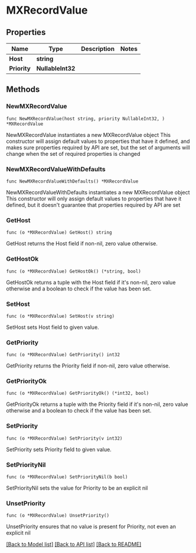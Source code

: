 # MXRecordValue

## Properties

Name | Type | Description | Notes
------------ | ------------- | ------------- | -------------
**Host** | **string** |  | 
**Priority** | **NullableInt32** |  | 

## Methods

### NewMXRecordValue

`func NewMXRecordValue(host string, priority NullableInt32, ) *MXRecordValue`

NewMXRecordValue instantiates a new MXRecordValue object
This constructor will assign default values to properties that have it defined,
and makes sure properties required by API are set, but the set of arguments
will change when the set of required properties is changed

### NewMXRecordValueWithDefaults

`func NewMXRecordValueWithDefaults() *MXRecordValue`

NewMXRecordValueWithDefaults instantiates a new MXRecordValue object
This constructor will only assign default values to properties that have it defined,
but it doesn't guarantee that properties required by API are set

### GetHost

`func (o *MXRecordValue) GetHost() string`

GetHost returns the Host field if non-nil, zero value otherwise.

### GetHostOk

`func (o *MXRecordValue) GetHostOk() (*string, bool)`

GetHostOk returns a tuple with the Host field if it's non-nil, zero value otherwise
and a boolean to check if the value has been set.

### SetHost

`func (o *MXRecordValue) SetHost(v string)`

SetHost sets Host field to given value.


### GetPriority

`func (o *MXRecordValue) GetPriority() int32`

GetPriority returns the Priority field if non-nil, zero value otherwise.

### GetPriorityOk

`func (o *MXRecordValue) GetPriorityOk() (*int32, bool)`

GetPriorityOk returns a tuple with the Priority field if it's non-nil, zero value otherwise
and a boolean to check if the value has been set.

### SetPriority

`func (o *MXRecordValue) SetPriority(v int32)`

SetPriority sets Priority field to given value.


### SetPriorityNil

`func (o *MXRecordValue) SetPriorityNil(b bool)`

 SetPriorityNil sets the value for Priority to be an explicit nil

### UnsetPriority
`func (o *MXRecordValue) UnsetPriority()`

UnsetPriority ensures that no value is present for Priority, not even an explicit nil

[[Back to Model list]](../README.md#documentation-for-models) [[Back to API list]](../README.md#documentation-for-api-endpoints) [[Back to README]](../README.md)


